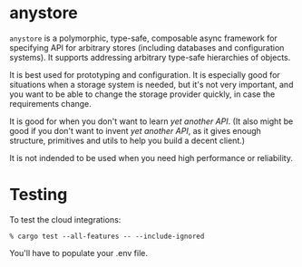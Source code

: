 # anystore

`anystore` is a polymorphic, type-safe, composable async framework for specifying API for arbitrary stores
(including databases and configuration systems). It supports addressing arbitrary type-safe hierarchies of objects.

It is best used for prototyping and configuration. It is especially good for situations when a storage system is needed,
but it's not very important, and you want to be able to change the storage provider quickly, in case the requirements change.

It is good for when you don't want to learn _yet another API_. (It also might be good if you don't want to invent _yet another API_, as it gives enough structure, primitives and utils to help you build a decent client.)

It is not indended to be used when you need high performance or reliability.

# Testing

To test the cloud integrations:

    % cargo test --all-features -- --include-ignored

You'll have to populate your .env file.
